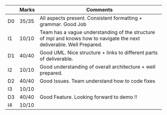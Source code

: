 |                |Marks                         |Comments                     |
|----------------|-------------------------------|-----------------------------|
|D0 | 35/35 | All aspects present. Consistent formatting + grammar. Good Job            |
|I1 | 10/10 | Team has a vague understanding of the structure of mpl and knows how to navigate the next deliverable. Well Prepared.           |
|D1 | 40/40 | Good UML. Nice structure + links to different parts of deliverable.           |
|I2 | 10/10 | Good understanding of overall architecture + well prepared.           |
|D2 | 40/40 | Good Issues. Team understand how to code fixes          |
|I3 | 10/10 |            |
|D3 | 40/40 |  Good Feature. Looking forward to demo !!          |
|I4 | 10/10 |            |
